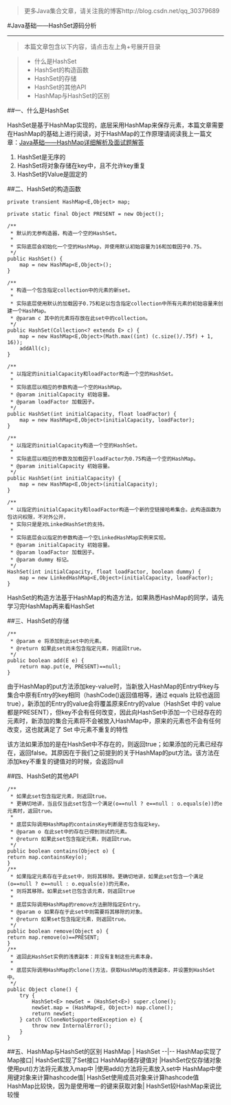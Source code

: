 >更多Java集合文章，请关注我的博客http://blog.csdn.net/qq_30379689

#Java基础——HashSet源码分析


----------
>本篇文章包含以下内容，请点击左上角+号展开目录

>* 什么是HashSet
>* HashSet的构造函数
>* HashSet的存储
>* HashSet的其他API
>* HashMap与HashSet的区别

##一、什么是HashSet

HashSet是基于HashMap实现的，底层采用HashMap来保存元素，本篇文章需要在HashMap的基础上进行阅读，对于HashMap的工作原理请阅读我上一篇文章：[Java基础——HashMap详细解析及面试题解答](http://blog.csdn.net/qq_30379689/article/details/72582279)

1. HashSet是无序的
2. HashSet将对象存储在key中，且不允许key重复
3. HashSet的Value是固定的

##二、HashSet的构造函数

```
private transient HashMap<E,Object> map;

private static final Object PRESENT = new Object();

/**
 * 默认的无参构造器，构造一个空的HashSet。
 *
 * 实际底层会初始化一个空的HashMap，并使用默认初始容量为16和加载因子0.75。
 */
public HashSet() {
    map = new HashMap<E,Object>();
}

/**
 * 构造一个包含指定collection中的元素的新set。
 *
 * 实际底层使用默认的加载因子0.75和足以包含指定collection中所有元素的初始容量来创建一个HashMap。
 * @param c 其中的元素将存放在此set中的collection。
 */
public HashSet(Collection<? extends E> c) {
    map = new HashMap<E,Object>(Math.max((int) (c.size()/.75f) + 1, 16));
    addAll(c);
}

/**
 * 以指定的initialCapacity和loadFactor构造一个空的HashSet。
 *
 * 实际底层以相应的参数构造一个空的HashMap。
 * @param initialCapacity 初始容量。
 * @param loadFactor 加载因子。
 */
public HashSet(int initialCapacity, float loadFactor) {
    map = new HashMap<E,Object>(initialCapacity, loadFactor);
}

/**
 * 以指定的initialCapacity构造一个空的HashSet。
 *
 * 实际底层以相应的参数及加载因子loadFactor为0.75构造一个空的HashMap。
 * @param initialCapacity 初始容量。
 */
public HashSet(int initialCapacity) {
    map = new HashMap<E,Object>(initialCapacity);
}

/**
 * 以指定的initialCapacity和loadFactor构造一个新的空链接哈希集合。此构造函数为包访问权限，不对外公开，
 * 实际只是是对LinkedHashSet的支持。
 *
 * 实际底层会以指定的参数构造一个空LinkedHashMap实例来实现。
 * @param initialCapacity 初始容量。
 * @param loadFactor 加载因子。
 * @param dummy 标记。
 */
HashSet(int initialCapacity, float loadFactor, boolean dummy) {
    map = new LinkedHashMap<E,Object>(initialCapacity, loadFactor);
}
```

HashSet的构造方法基于HashMap的构造方法，如果熟悉HashMap的同学，请先学习完HashMap再来看HashSet


##三、HashSet的存储

```
/**
 * @param e 将添加到此set中的元素。
 * @return 如果此set尚未包含指定元素，则返回true。
 */
public boolean add(E e) {
    return map.put(e, PRESENT)==null;
}
```

由于HashMap的put方法添加key-value时，当新放入HashMap的Entry中key与集合中原有Entry的key相同（hashCode()返回值相等，通过 equals 比较也返回 true），新添加的Entry的value会将覆盖原来Entry的value（HashSet 中的 value 都是PRESENT），但key不会有任何改变，因此向HashSet中添加一个已经存在的元素时，新添加的集合元素将不会被放入HashMap中，原来的元素也不会有任何改变，这也就满足了 Set 中元素不重复的特性

该方法如果添加的是在HashSet中不存在的，则返回true；如果添加的元素已经存在，返回false。其原因在于我们之前提到的关于HashMap的put方法。该方法在添加key不重复的键值对的时候，会返回null

##四、HashSet的其他API
 
```
/**
 * 如果此set包含指定元素，则返回true。
 * 更确切地讲，当且仅当此set包含一个满足(o==null ? e==null : o.equals(e))的e元素时，返回true。
 *
 * 底层实际调用HashMap的containsKey判断是否包含指定key。
 * @param o 在此set中的存在已得到测试的元素。
 * @return 如果此set包含指定元素，则返回true。
 */
public boolean contains(Object o) {
return map.containsKey(o);
}
/**
 * 如果指定元素存在于此set中，则将其移除。更确切地讲，如果此set包含一个满足(o==null ? e==null : o.equals(e))的元素e，
 * 则将其移除。如果此set已包含该元素，则返回true
 *
 * 底层实际调用HashMap的remove方法删除指定Entry。
 * @param o 如果存在于此set中则需要将其移除的对象。
 * @return 如果set包含指定元素，则返回true。
 */
public boolean remove(Object o) {
return map.remove(o)==PRESENT;
}
/**
 * 返回此HashSet实例的浅表副本：并没有复制这些元素本身。
 *
 * 底层实际调用HashMap的clone()方法，获取HashMap的浅表副本，并设置到HashSet中。
 */
public Object clone() {
    try {
        HashSet<E> newSet = (HashSet<E>) super.clone();
        newSet.map = (HashMap<E, Object>) map.clone();
        return newSet;
    } catch (CloneNotSupportedException e) {
        throw new InternalError();
    }
}
```

##五、HashMap与HashSet的区别
HashMap | HashSet
--|--
HashMap实现了Map接口|	HashSet实现了Set接口
HashMap储存键值对	|HashSet仅仅存储对象
使用put()方法将元素放入map中	|使用add()方法将元素放入set中
HashMap中使用键对象来计算hashcode值|	HashSet使用成员对象来计算hashcode值
HashMap比较快，因为是使用唯一的键来获取对象|	HashSet较HashMap来说比较慢